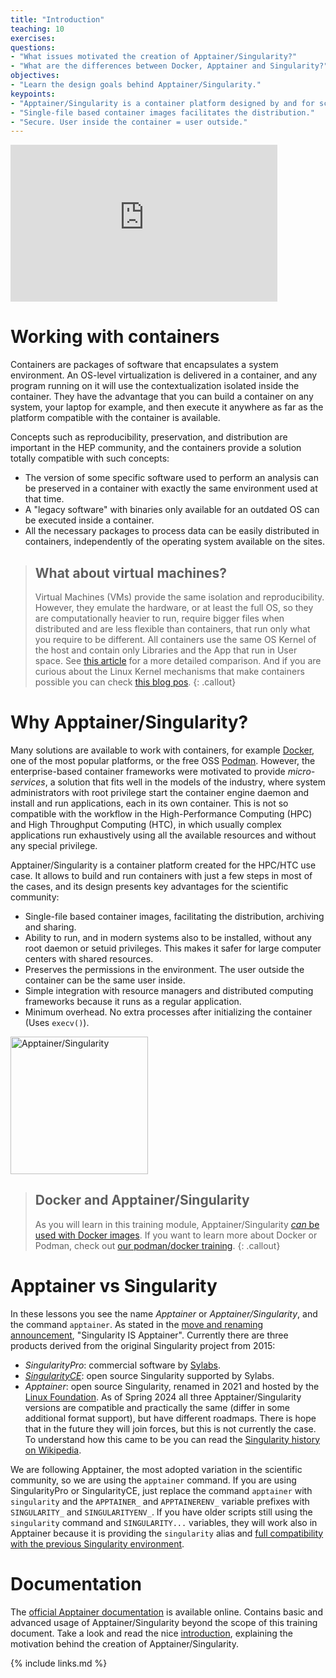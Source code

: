 ```yaml
---
title: "Introduction"
teaching: 10
exercises:
questions:
- "What issues motivated the creation of Apptainer/Singularity?"
- "What are the differences between Docker, Apptainer and Singularity?"
objectives:
- "Learn the design goals behind Apptainer/Singularity."
keypoints:
- "Apptainer/Singularity is a container platform designed by and for scientists."
- "Single-file based container images facilitates the distribution."
- "Secure. User inside the container = user outside."
---
```

<iframe width="427" height="251" src="https://www.youtube.com/embed/yAVeZ3gP2ag?list=PLwN-li4B10E3MtN4620yhGbctjTyQ9jna" title="Intro to Apptainer/Singularity #1 - Introduction"  frameborder="0" allow="accelerometer; autoplay; encrypted-media; gyroscope; picture-in-picture" allowfullscreen></iframe>

# Working with containers

Containers are packages of software that encapsulates a system environment. An OS-level virtualization is delivered
in a container, and any program running on it will use the contextualization isolated inside the container. They have
the advantage that you can build a container on any system, your laptop for example, and then execute it anywhere
as far as the platform compatible with the container is available.

Concepts such as reproducibility, preservation, and distribution
are important in the HEP community, and the containers provide a solution totally compatible with such concepts:
* The version of some specific software used to perform an analysis can be preserved in a container with exactly the same
environment used at that time.
* A "legacy software" with binaries only available for an outdated OS can be executed inside a container.
* All the necessary packages to process data can be easily distributed in containers, independently of the operating
system available on the sites.

> ## What about virtual machines?
> Virtual Machines (VMs) provide the same isolation and reproducibility.
> However, they emulate the hardware, or at least the full OS, so they are computationally heavier to run,
> require bigger files when distributed and are less flexible than containers, that run only what you require to be different.
> All containers use the same OS Kernel of the host and contain only Libraries and the App that run in User space.
> See [this article](https://dockerlabs.collabnix.com/beginners/difference-vm-containers.html) for a more detailed comparison.
> And if you are curious about the Linux Kernel mechanisms that make containers possible you can check [this blog pos](https://q15928.github.io/2021/01/09/container-101/
).
{: .callout}

# Why Apptainer/Singularity?

Many solutions are available to work with containers, for example [Docker](https://www.docker.com/),
one of the most popular platforms, or the free OSS [Podman](https://podman.io/).
However, the enterprise-based container frameworks were motivated to provide _micro-services_,
a solution that fits well in the models of the industry, where system administrators with root privilege
start the container engine daemon and install and run applications, each in its own container.
This is not so compatible with the workflow in the High-Performance Computing (HPC) and High Throughput Computing (HTC),
in which usually complex applications run exhaustively using all the available resources and without any special privilege.

Apptainer/Singularity is a container platform created for the HPC/HTC use case. It allows to build and run containers with just
a few steps in most of the cases, and its design presents key advantages for the scientific community:
* Single-file based container images, facilitating the distribution, archiving and sharing.
* Ability to run, and in modern systems also to be installed, without any root daemon or setuid privileges. This makes it safer for large computer centers with shared resources.
* Preserves the permissions in the environment. The user outside the container can be the same user inside.
* Simple integration with resource managers and distributed computing frameworks because it runs as a regular application.
* Minimum overhead. No extra processes after initializing the container (Uses `execv()`).

 <a href="https://apptainer.org/docs/user/">
<img src="https://apptainer.org/docs/user/main/_static/logo.png" alt="Apptainer/Singularity" width="220">
</a>

> ## Docker and Apptainer/Singularity
> As you will learn in this training module, Apptainer/Singularity [*can* be used with Docker images](https://apptainer.org/docs/user/main/docker_and_oci.html).
> If you want to learn more about Docker or Podman, check out [our podman/docker training](https://hsf-training.github.io/hsf-training-docker/index.html).
{: .callout}

# Apptainer vs Singularity
In these lessons you see the name *Apptainer* or *Apptainer/Singularity*, and the command `apptainer`.
As stated in the [move and renaming announcement](https://apptainer.org/news/community-announcement-20211130/), "Singularity IS Apptainer".
Currently there are three products derived from the original Singularity project from 2015:
* *SingularityPro*: commercial software by [Sylabs](https://sylabs.io/).
* [*SingularityCE*](https://sylabs.io/2022/06/singularityce-is-singularity/): open source Singularity supported by Sylabs.
* *Apptainer*: open source Singularity, renamed in 2021 and hosted by the [Linux Foundation](https://www.linuxfoundation.org/).
As of Spring 2024 all three Apptainer/Singularity versions are compatible and practically the same (differ in some additional format support), but have different roadmaps.
There is hope that in the future they will join forces, but this is not currently the case.
To understand how this came to be you can read the [Singularity history on Wikipedia](https://en.wikipedia.org/wiki/Singularity_%28software%29#History).

We are following Apptainer, the most adopted variation in the scientific community, so we are using the `apptainer` command.
If you are using SingularityPro or SingularityCE, just replace the command `apptainer` with `singularity` and the
`APPTAINER_` and  `APPTAINERENV_` variable prefixes  with `SINGULARITY_` and  `SINGULARITYENV_`.
If you have older scripts still using the `singularity` command and `SINGULARITY...` variables, they will work also in Apptainer because it is providing the `singularity` alias
and [full compatibility with the previous Singularity environment](https://apptainer.org/docs/user/main/singularity_compatibility.html).

# Documentation

The [official Apptainer documentation](https://apptainer.org/docs/) is available online. Contains basic and advanced
usage of Apptainer/Singularity beyond the scope of this training document. Take a look and read the nice
[introduction](https://apptainer.org/docs/user/main/introduction.html), explaining the motivation behind the
creation of Apptainer/Singularity.


{% include links.md %}
